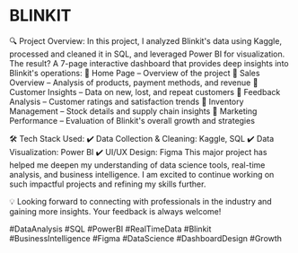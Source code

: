 # BLINKIT
🔍 Project Overview:
In this project, I analyzed Blinkit's data using Kaggle, processed and cleaned it in SQL, and leveraged Power BI for visualization. 
The result? A 7-page interactive dashboard that provides deep insights into Blinkit's operations:
📌 Home Page – Overview of the project
📌 Sales Overview – Analysis of products, payment methods, and revenue
📌 Customer Insights – Data on new, lost, and repeat customers
📌 Feedback Analysis – Customer ratings and satisfaction trends
📌 Inventory Management – Stock details and supply chain insights
📌 Marketing Performance – Evaluation of Blinkit's overall growth and strategies

🛠 Tech Stack Used:
✔ Data Collection & Cleaning: Kaggle, SQL
✔ Data Visualization: Power BI
✔ UI/UX Design: Figma
This major project has helped me deepen my understanding of data science tools, real-time analysis, and business intelligence. I am excited to continue working on such impactful projects and refining my skills further.

💡 Looking forward to connecting with professionals in the industry and gaining more insights. Your feedback is always welcome!

#DataAnalysis #SQL #PowerBI #RealTimeData #Blinkit #BusinessIntelligence #Figma #DataScience #DashboardDesign #Growth
